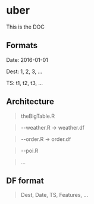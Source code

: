 # uber

This is the DOC

## Formats

Date: 2016-01-01

Dest: 1, 2, 3, ...

TS: t1, t2, t3, ...


## Architecture

> theBigTable.R

> --weather.R -> weather.df

> --order.R -> order.df

> --poi.R

> ...

## DF format

> Dest, Date, TS, Features, ...
